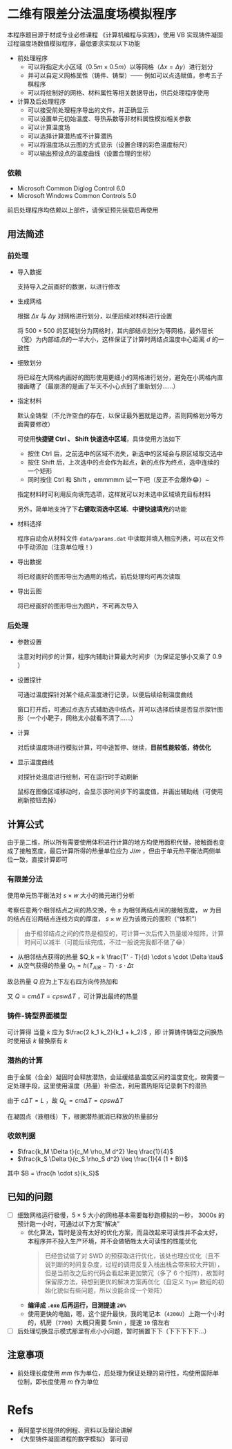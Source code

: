 # 二维有限差分法温度场模拟程序

本程序题目源于材成专业必修课程 《计算机编程与实践》，使用 VB 实现铸件凝固过程温度场数值模拟程序，最低要求实现以下功能

-  前处理程序
   -  可以将指定大小区域（$0.5m \times 0.5m$）以等网格（$\Delta x = \Delta y$）进行划分
   -  并可以自定义网格属性（铸件、铸型）—— 例如可以点选赋值，参考五子棋程序
   -  可以将绘制好的网格、材料属性等相关数据导出，供后处理程序使用
-  计算及后处理程序
   -  可以接受前处理程序导出的文件，并正确显示
   -  可以设置单元初始温度、导热系数等非材料属性模拟相关参数
   -  可以计算温度场
   -  可以选择计算潜热或不计算潜热
   -  可以将温度场以云图的方式显示（设置合理的彩色温度标尺）
   -  可以输出预设点的温度曲线（设置合理的坐标）

### 依赖

-  Microsoft Common Diglog Control 6.0
-  Microsoft Windows Common Controls 5.0

前后处理程序均依赖以上部件，请保证预先装载后再使用

## 用法简述

### 前处理

-  导入数据

   支持导入之前画好的数据，以进行修改

-  生成网格

   根据 $\Delta x$ 与 $\Delta y$ 对网格进行划分，以便后续对材料进行设置

   将 $500 \times 500$ 的区域划分为网格时，其内部结点划分为等网格，最外层长（宽）为内部结点的一半大小，这样保证了计算时两结点温度中心距离 $d$ 的一致性

-  细致划分

   将已经在大网格内画好的图形使用更细小的网格进行划分，避免在小网格内直接画瞎了（最崩溃的是画了半天不小心点到了重新划分……）

-  指定材料

   默认全铸型（不允许空白的存在，以保证最外圈就是边界，否则网格划分等方面需要修改）

   可使用**快捷键 Ctrl 、 Shift 快速选中区域**，具体使用方法如下

   -  按住 Ctrl 后，之前选中的区域不消失，新选中的区域会与原区域取交选中
   -  按住 Shift 后，上次选中的点会作为起点，新的点作为终点，选中连续的一个矩形
   -  同时按住 Ctrl 和 Shift ，emmmmm 试一下吧（反正不会爆炸:joy:）~

   指定材料时可利用反向填充选项，这样就可以对未选中区域填充目标材料

   另外，简单地支持了下**右键取消选中区域**、**中键快速填充**的功能

-  材料选择

   程序自动会从材料文件 `data/params.dat` 中读取并填入相应列表，可以在文件中手动添加（注意单位哦！）

-  导出数据

   将已经画好的图形导出为通用的格式，前后处理均可再次读取

-  导出云图

   将已经画好的图形导出为图片，不可再次导入

### 后处理

-  参数设置

   注意对时间步的计算，程序内辅助计算最大时间步（为保证足够小又乘了 0.9 ）

-  设置探针

   可通过温度探针对某个结点温度进行记录，以便后续绘制温度曲线

   窗口打开后，可通过点选方式辅助选中结点，并可以选择后续是否显示探针图形（一个小靶子，网格太小就看不清了……）

-  计算

   对后续温度场进行模拟计算，可中途暂停、继续，**目前性能较低，待优化**

-  显示温度曲线

   对探针处温度进行绘制，可在运行时手动刷新

   鼠标在图像区域移动时，会显示该时间步下的温度值，并画出辅助线（可使用刷新按钮去掉）

## 计算公式

由于是二维，所以所有需要使用体积进行计算的地方均使用面积代替，接触面也变成了接触宽度，最后计算所得的热量单位应为 $J/m$ ，但由于单元热平衡法两侧单位一致，直接计算即可

### 有限差分法

使用单元热平衡法对 $s \times w$ 大小的微元进行分析

考察任意两个相邻结点之间的热交换，令 $s$ 为相邻两结点间的接触宽度， $w$ 为目的结点在沿两结点连线方向的厚度， $s \times w$ 应为该微元的面积（“体积”）

> 由于相邻结点之间的传热是相反的，可计算一次后传入热量缓冲矩阵，计算时间可以减半（可能后续完成，不过一般说完我都不做了:joy:）

-  从相邻结点获得的热量 $Q_k = k \frac{T' - T}{d} \cdot s \cdot \Delta \tau$
-  从空气获得的热量 $Q_h = h (T_{AIR} - T) \cdot s \cdot \Delta \tau$

故总热量 $Q$ 应为上下左右四方向传热加和

又 $Q = c m \Delta T = c \rho s w \Delta T$ ，可计算出最终的热量

### 铸件-铸型界面模型

可计算得 当量 $k$ 应为 $\frac{2 k_1 k_2}{k_1 + k_2}$ ，即 计算铸件铸型之间换热时使用该 $k$ 替换原有 $k$

### 潜热的计算

由于金属（合金）凝固时会释放潜热，会延缓结晶温度区间的温度变化，故需要一定处理手段，这里使用温度（热量）补偿法，利用潜热矩阵记录剩下的潜热

由于 $c \Delta T = L$ ，故 $Q_L = c m \Delta T = c \rho s w \Delta T$

在凝固点（液相线）下，根据潜热抵消已释放的热量部分

### 收敛判据

-  $\frac{k_M \Delta t}{c_M \rho_M d^2} \leq \frac{1}{4}$
-  $\frac{k_S \Delta t}{c_S \rho_S d^2} \leq \frac{1}{4 (1 + B)}$

其中 $B = \frac{h \cdot s}{k_S}$

## 已知的问题

-  [ ] 细致网格运行极慢，$5 \times 5$ 大小的网格基本需要每秒跑模拟的一秒， 3000s 的预计跑一小时，可通过以下方案“解决”
   -  优化算法，暂时是没有太好的优化方案，而且改起来可读性并不会太好，本程序并不投入生产环境，并不会做牺牲太大可读性的性能优化
      > 已经尝试做了对 SWD 的预获取进行优化，该处也理应优化（且不说判断的时间复杂度，过程的调用反复入栈出栈会带来较大开销），但是当前改之后的代码会看起来更加繁冗（多了 6 个矩阵），故暂时保留原方法，待想到更优的解决方案再优化（自定义 `Type` 数组的初始化貌似有些问题，所以没能合成一个矩阵）
   -  **编译成 `.exe` 后再运行，目测提速 `20%`**
   -  使用更快的电脑，嗯，这个提升最快，我的笔记本（`4200U`）上跑一个小时的，机房（`7700`）大概只需要 5min ，提速 `10` 倍左右
-  [ ] 后处理切换显示模式那里有点小小问题，暂时搁置下下（下下下下下...）

## 注意事项

-  前处理长度使用 $mm$ 作为单位，后处理为保证处理的易行性，均使用国际单位制，即长度使用 $m$ 作为单位

# Refs

-  黄阿童学长提供的例程、资料以及理论讲解
-  《大型铸件凝固进程的数字模拟》 郭可讱
